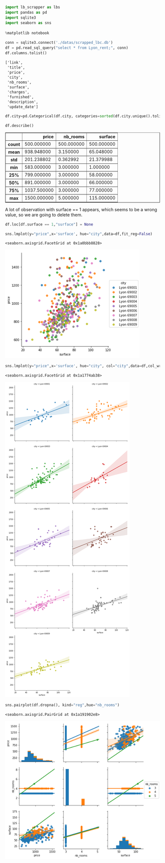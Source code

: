 


```python
import lb_scrapper as lbs
import pandas as pd
import sqlite3
import seaborn as sns

%matplotlib notebook
```


```python
conn = sqlite3.connect('./datas/scrapped_lbc.db')
df = pd.read_sql_query("select * from Lyon_rent;", conn)
df.columns.tolist()
```




    ['link',
     'title',
     'price',
     'city',
     'nb_rooms',
     'surface',
     'charges',
     'furnished',
     'description',
     'update_date']




```python
df.city=pd.Categorical(df.city, categories=sorted(df.city.unique().tolist()),ordered=True)
```


```python
df.describe()
```




<div>
<style scoped>
    .dataframe tbody tr th:only-of-type {
        vertical-align: middle;
    }

    .dataframe tbody tr th {
        vertical-align: top;
    }

    .dataframe thead th {
        text-align: right;
    }
</style>
<table border="1" class="dataframe">
  <thead>
    <tr style="text-align: right;">
      <th></th>
      <th>price</th>
      <th>nb_rooms</th>
      <th>surface</th>
    </tr>
  </thead>
  <tbody>
    <tr>
      <th>count</th>
      <td>500.000000</td>
      <td>500.000000</td>
      <td>500.000000</td>
    </tr>
    <tr>
      <th>mean</th>
      <td>938.948000</td>
      <td>3.150000</td>
      <td>65.048000</td>
    </tr>
    <tr>
      <th>std</th>
      <td>201.238802</td>
      <td>0.362992</td>
      <td>21.379988</td>
    </tr>
    <tr>
      <th>min</th>
      <td>583.000000</td>
      <td>3.000000</td>
      <td>1.000000</td>
    </tr>
    <tr>
      <th>25%</th>
      <td>799.000000</td>
      <td>3.000000</td>
      <td>58.000000</td>
    </tr>
    <tr>
      <th>50%</th>
      <td>891.000000</td>
      <td>3.000000</td>
      <td>66.000000</td>
    </tr>
    <tr>
      <th>75%</th>
      <td>1037.500000</td>
      <td>3.000000</td>
      <td>77.000000</td>
    </tr>
    <tr>
      <th>max</th>
      <td>1500.000000</td>
      <td>5.000000</td>
      <td>115.000000</td>
    </tr>
  </tbody>
</table>
</div>



A lot of observation with surface == 1 appears, which seems to be a wrong value, so we are going to delete them.


```python
df.loc[df.surface == 1,"surface"] = None
```


```python
sns.lmplot(y="price",x='surface', hue="city",data=df,fit_reg=False)
```




    <seaborn.axisgrid.FacetGrid at 0x1a0bbb8828>




![png](output_6_1.png)



```python
sns.lmplot(y="price",x='surface', hue="city", col="city",data=df,col_wrap=2)
```




    <seaborn.axisgrid.FacetGrid at 0x1a1774ab38>




![png](output_7_1.png)



```python
sns.pairplot(df.dropna(), kind="reg",hue="nb_rooms")
```




    <seaborn.axisgrid.PairGrid at 0x1a191902e8>




![png](output_8_1.png)


